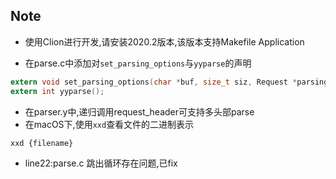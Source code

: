 ## Note
- 使用Clion进行开发,请安装2020.2版本,该版本支持Makefile Application 
 
- 在parse.c中添加对`set_parsing_options`与`yyparse`的声明
```c
extern void set_parsing_options(char *buf, size_t siz, Request *parsing_request);
extern int yyparse();
```

- 在parser.y中,递归调用request_header可支持多头部parse
- 在macOS下,使用`xxd`查看文件的二进制表示
```shell script
xxd {filename}
```
- line22:parse.c 跳出循环存在问题,已fix